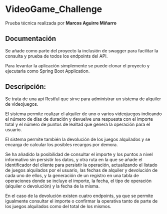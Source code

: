 # VideoGame_Challenge
Prueba técnica realizada por **Marcos Aguirre Miñarro** 

## Documentación
Se añade como parte del proyecto la inclusión de swagger para facilitar la consulta y prueba de todos los endpoints del API.

Para levantar la aplicación simplemente se puede clonar el proyecto y ejecutarla como Spring Boot Application.



## Descripción: 
Se trata de una api Restful que sirve para administrar un sistema de alquiler de videojuegos.

El sistema permite realizar el alquiler de uno o varios videojuegos indicando el número de días de duración y devuelve una respuesta con el importe total y el número de puntos de lealtad que genera la operación para el usuario.

El sistema permite también la devolución de los juegos alquilados y se encarga de calcular los posibles recargos por demora.

Se ha añadido la posibilidad de consultar el importe y los puntos a nivel informativo sin persistir los datos, y otra ruta en la que se añade el identificador del cliente para persistir la operación, actualizando el listado de juegos alquilados por el usuario, las fechas de alquiler y devolución de cada uno de ellos, y la generación de un registro en una tabla de operaciones donde se incluye el importe, la fecha, el tipo de operación (alquiler o devolución) y la fecha de la misma.

En el caso de la devolución existen cuatro endpoints, ya que se permite igualmente consultar el importe o confirmar la operativa tanto de parte de los juegos alquilados como del total de los mismos. 
